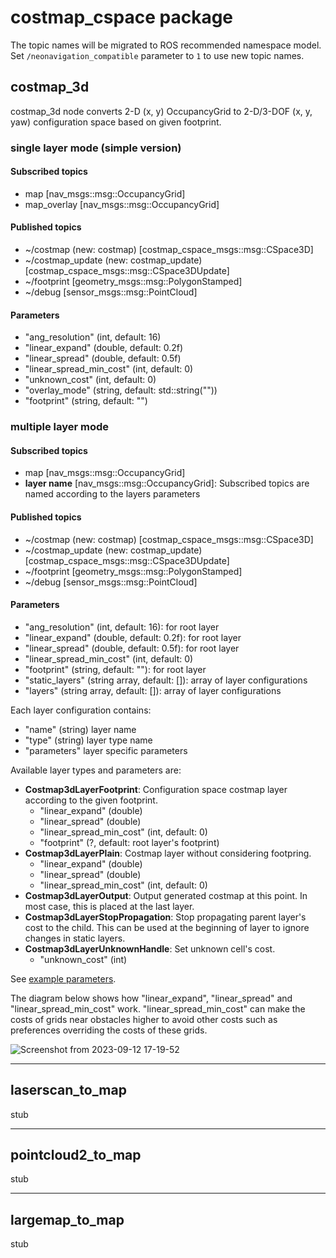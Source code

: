 # costmap_cspace package

The topic names will be migrated to ROS recommended namespace model.
Set `/neonavigation_compatible` parameter to `1` to use new topic names.

## costmap_3d

costmap_3d node converts 2-D (x, y) OccupancyGrid to 2-D/3-DOF (x, y, yaw) configuration space based on given footprint.

### single layer mode (simple version)

#### Subscribed topics

* map [nav_msgs::msg::OccupancyGrid]
* map_overlay [nav_msgs::msg::OccupancyGrid]

#### Published topics

* ~/costmap (new: costmap) [costmap_cspace_msgs::msg::CSpace3D]
* ~/costmap_update (new: costmap_update) [costmap_cspace_msgs::msg::CSpace3DUpdate]
* ~/footprint [geometry_msgs::msg::PolygonStamped]
* ~/debug [sensor_msgs::msg::PointCloud]

#### Parameters

* "ang_resolution" (int, default: 16)
* "linear_expand" (double, default: 0.2f)
* "linear_spread" (double, default: 0.5f)
* "linear_spread_min_cost" (int, default: 0)
* "unknown_cost" (int, default: 0)
* "overlay_mode" (string, default: std::string(""))
* "footprint" (string, default: "")

### multiple layer mode

#### Subscribed topics

* map [nav_msgs::msg::OccupancyGrid]
* **layer name** [nav_msgs::msg::OccupancyGrid]: Subscribed topics are named according to the layers parameters

#### Published topics

* ~/costmap (new: costmap) [costmap_cspace_msgs::msg::CSpace3D]
* ~/costmap_update (new: costmap_update) [costmap_cspace_msgs::msg::CSpace3DUpdate]
* ~/footprint [geometry_msgs::msg::PolygonStamped]
* ~/debug [sensor_msgs::msg::PointCloud]

#### Parameters

* "ang_resolution" (int, default: 16): for root layer
* "linear_expand" (double, default: 0.2f): for root layer
* "linear_spread" (double, default: 0.5f): for root layer
* "linear_spread_min_cost" (int, default: 0)
* "footprint" (string, default: ""): for root layer
* "static_layers" (string array, default: []): array of layer configurations
* "layers" (string array, default: []): array of layer configurations

Each layer configuration contains:
* "name" (string) layer name
* "type" (string) layer type name
* "parameters" layer specific parameters

Available layer types and parameters are:
- **Costmap3dLayerFootprint**: Configuration space costmap layer according to the given footprint.
  - "linear_expand" (double)
  - "linear_spread" (double)
  - "linear_spread_min_cost" (int, default: 0)
  - "footprint" (?, default: root layer's footprint)
- **Costmap3dLayerPlain**: Costmap layer without considering footpring.
  - "linear_expand" (double)
  - "linear_spread" (double)
  - "linear_spread_min_cost" (int, default: 0)
- **Costmap3dLayerOutput**: Output generated costmap at this point. In most case, this is placed at the last layer.
- **Costmap3dLayerStopPropagation**: Stop propagating parent layer's cost to the child. This can be used at the beginning of layer to ignore changes in static layers.
- **Costmap3dLayerUnknownHandle**: Set unknown cell's cost.
  - "unknown_cost" (int)

See [example parameters](https://github.com/at-wat/neonavigation/blob/master/neonavigation_launch/config/navigate.yaml).

The diagram below shows how "linear_expand", "linear_spread" and "linear_spread_min_cost" work.
"linear_spread_min_cost" can make the costs of grids near obstacles higher to avoid other costs such as preferences overriding the costs of these grids.

![Screenshot from 2023-09-12 17-19-52](https://github.com/at-wat/neonavigation/assets/8833040/58001b49-b603-47e9-92e7-0517f0aaf8ba)

----
## laserscan_to_map

stub

----
## pointcloud2_to_map

stub

----
## largemap_to_map

stub
